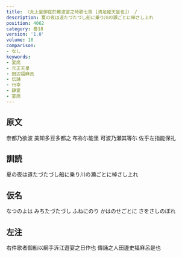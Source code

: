 ```yaml
---
title: （太上皇御在於難波宮之時歌七首 [清足姫天皇也]） /
description: 夏の夜は道たづたづし船に乗り川の瀬ごとに棹さし上れ
position: 4062
category: 巻18
version: '1.0'
volume: 18
comparison:
- なし
keywords:
- 宴席
- 元正天皇
- 田辺福麻呂
- 伝誦
- 行幸
- 肆宴
- 宴席
---
```


## 原文

奈都乃欲波 美知多豆多都之 布祢尓能里 可波乃瀬其等尓 佐乎左指能保礼

## 訓読

夏の夜は道たづたづし船に乗り川の瀬ごとに棹さし上れ

## 仮名

なつのよは みちたづたづし ふねにのり かはのせごとに さをさしのぼれ

## 左注

右件歌者御船以綱手泝江遊宴之日作也 傳誦之人田邊史福麻呂是也
